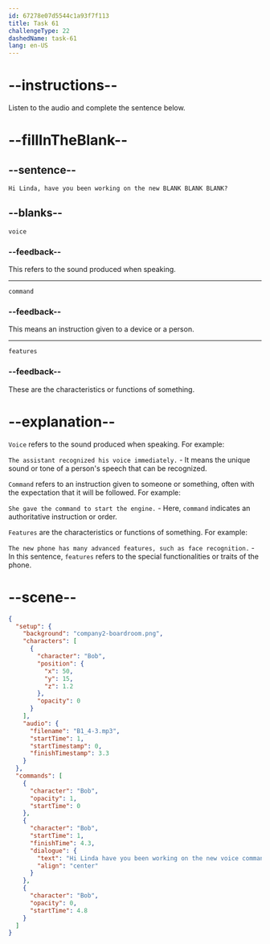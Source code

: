 ```yaml
---
id: 67278e07d5544c1a93f7f113
title: Task 61
challengeType: 22
dashedName: task-61
lang: en-US
---
```


<!-- (audio) Bob: Hi Linda, have you been working on the new voice command features? -->

# --instructions--

Listen to the audio and complete the sentence below.

# --fillInTheBlank--

## --sentence--

`Hi Linda, have you been working on the new BLANK BLANK BLANK?`

## --blanks--

`voice`

### --feedback--

This refers to the sound produced when speaking.

---

`command`

### --feedback--

This means an instruction given to a device or a person.

---

`features`

### --feedback--

These are the characteristics or functions of something.

# --explanation--

`Voice` refers to the sound produced when speaking. For example: 

`The assistant recognized his voice immediately.` - It means the unique sound or tone of a person's speech that can be recognized.

`Command` refers to an instruction given to someone or something, often with the expectation that it will be followed. For example: 

`She gave the command to start the engine.` - Here, `command` indicates an authoritative instruction or order.

`Features` are the characteristics or functions of something. For example:

`The new phone has many advanced features, such as face recognition.` - In this sentence, `features` refers to the special functionalities or traits of the phone.

# --scene--

```json
{
  "setup": {
    "background": "company2-boardroom.png",
    "characters": [
      {
        "character": "Bob",
        "position": {
          "x": 50,
          "y": 15,
          "z": 1.2
        },
        "opacity": 0
      }
    ],
    "audio": {
      "filename": "B1_4-3.mp3",
      "startTime": 1,
      "startTimestamp": 0,
      "finishTimestamp": 3.3
    }
  },
  "commands": [
    {
      "character": "Bob",
      "opacity": 1,
      "startTime": 0
    },
    {
      "character": "Bob",
      "startTime": 1,
      "finishTime": 4.3,
      "dialogue": {
        "text": "Hi Linda have you been working on the new voice command features?",
        "align": "center"
      }
    },
    {
      "character": "Bob",
      "opacity": 0,
      "startTime": 4.8
    }
  ]
}
```
